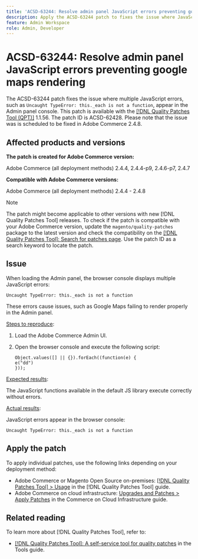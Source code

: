 ```yaml
---
title: 'ACSD-63244: Resolve admin panel JavaScript errors preventing google maps rendering'
description: Apply the ACSD-63244 patch to fixes the issue where JavaScript errors `Uncaught TypeError this._each is not a function` appear in the console, preventing Google Maps from rendering correctly in the Admin panel.
feature: Admin Workspace
role: Admin, Developer
---
```

# ACSD-63244: Resolve admin panel JavaScript errors preventing google maps rendering

The ACSD-63244 patch fixes the issue where multiple JavaScript errors, such as `Uncaught TypeError: this._each is not a function`, appear in the Admin panel console. This patch is available with the [[!DNL Quality Patches Tool (QPT)]](/help/tools/quality-patches-tool/quality-patches-tool-to-self-serve-quality-patches.md) 1.1.56. The patch ID is ACSD-62428. Please note that the issue was is scheduled to be fixed in Adobe Commerce 2.4.8.

## Affected products and versions

**The patch is created for Adobe Commerce version:**

Adobe Commerce (all deployment methods) 2.4.4, 2.4.4-p9, 2.4.6-p7, 2.4.7

**Compatible with Adobe Commerce versions:**

Adobe Commerce (all deployment methods) 2.4.4 - 2.4.8

>[!NOTE]
>
>The patch might become applicable to other versions with new [!DNL Quality Patches Tool] releases. To check if the patch is compatible with your Adobe Commerce version, update the `magento/quality-patches` package to the latest version and check the compatibility on the [[!DNL Quality Patches Tool]: Search for patches page](https://experienceleague.adobe.com/tools/commerce-quality-patches/index.html). Use the patch ID as a search keyword to locate the patch.

## Issue

When loading the Admin panel, the browser console displays multiple JavaScript errors:

```
Uncaught TypeError: this._each is not a function
```
These errors cause issues, such as Google Maps failing to render properly in the Admin panel.

<u>Steps to reproduce</u>:

1. Load the Adobe Commerce Admin UI.
1. Open the browser console and execute the following script:

    ```
    Object.values([] || {}).forEach((function(e) {  
    e("dd")  
    }));  
    ```

<u>Expected results</u>:

The JavaScript functions available in the default JS library execute correctly without errors.

<u>Actual results</u>:

JavaScript errors appear in the browser console:

```
Uncaught TypeError: this._each is not a function
```

## Apply the patch

To apply individual patches, use the following links depending on your deployment method:

* Adobe Commerce or Magento Open Source on-premises: [[!DNL Quality Patches Tool] > Usage](/help/tools/quality-patches-tool/usage.md) in the [!DNL Quality Patches Tool] guide.
* Adobe Commerce on cloud infrastructure: [Upgrades and Patches > Apply Patches](https://experienceleague.adobe.com/docs/commerce-cloud-service/user-guide/develop/upgrade/apply-patches.html) in the Commerce on Cloud Infrastructure guide.

## Related reading

To learn more about [!DNL Quality Patches Tool], refer to:

* [[!DNL Quality Patches Tool]: A self-service tool for quality patches](/help/tools/quality-patches-tool/quality-patches-tool-to-self-serve-quality-patches.md) in the Tools guide.

